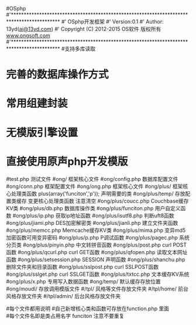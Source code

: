 #OSphp
#'******************************************************************************************
#' OSphp开发框架
#' Version:0.1
#' Author: 13yd(ai@13yd.com)
#' Copyright (C) 2012-2015 OS软件 版权所有 www.ongsoft.com
#'******************************************************************************************
#支持多库读取
#   完善的数据库操作方式
#   常用组建封装
#   无模版引擎设置
#   直接使用原声php开发模版
#test.php                   测试文件
#ong/                       框架核心文件
#ong/config.php             数据库配置文件
#ong/conn.php               框架配置文件
#ong/ong.php                框架核心文件
#ong/plus/                  框架核心处理类函数  plus(array('funciton','p')); 声明需要的类
#ong/plus/temp/             存放配置类缓存  变更核心处理类函数 注意清空
#ong/plus/coucc.php         Couchbase缓存KV类
#ong/plus/db.php            数据库操作类
#ong/plus/funciton.php      用户自定义函数
#ong/plus/ip.php            获取ip地址函数
#ong/plus/isutf8.php        判断uft8函数
#ong/plus/jiami.php         DES加密解密类
#ong/plus/jianli.php        建立文件夹函数
#ong/plus/memcc.php         Memcache缓存KV类
#ong/plus/mima.php          变异md5加密函数可用变异密码
#ong/plus/p.php             P调试函数
#ong/plus/pagec.php         系统分页类
#ong/plus/pinyin.php        中文转拼音函数
#ong/plus/post.php          curl POST函数
#ong/plus/qcurl.php         curl GET函数
#ong/plus/qfopen.php        读取文本网址函数
#ong/plus/setsession.php    SESSION 声明函数
#ong/plus/shanchu.php       删除文件夹和目录函数
#ong/plus/sslpost.php       curl SSLPOST函数
#ong/plus/sslget.php        curl SSLGET函数
#ong/plus/txtcc.php         文本缓存KV系统
#ong/plus/x.php             专用写入数据函数
#ong/temp/                  默认缓存存放位置
#ong/moudl/                 存放调用模版文件
#/tpl/                      风格等文件存放文件夹
#/tpl/home/                 前台风格存放文件夹
#/tpl/admin/                后台风格存放文件夹


#每个文件都用说明
#自己新增核心类和函数可存放在function.php 里面  
#每个文件名即是类占用名字 funciton 注意不要重复